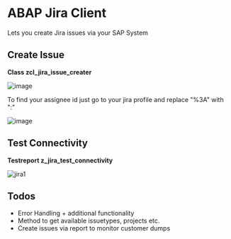 
# ABAP Jira Client

Lets you create Jira issues via your SAP System

## Create Issue

**Class zcl_jira_issue_creater**

![image](https://github.com/clemens1994/ABAP_JIRA_CLIENT/assets/43879201/f9cf4852-f572-46f3-972a-bccc0429051d)

To find your assignee id just go to your jira profile and replace "%3A" with ":" 

![image](https://github.com/clemens1994/ABAP_JIRA_CLIENT/assets/43879201/222a85b1-ed00-4133-be4a-9a15f21054ec)

## Test Connectivity

**Testreport z_jira_test_connectivity**

![jira1](https://github.com/clemens1994/ABAP_JIRA_CONNECTIVITY/assets/43879201/cb0738f0-f168-4a31-bfa2-867b68eaac1c)

## Todos

+ Error Handling + additional functionality
+ Method to get available issuetypes, projects etc.
+ Create issues via report to monitor customer dumps 
